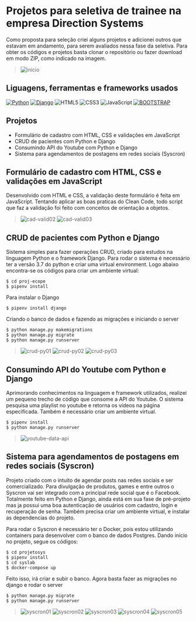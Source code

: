 # Projetos para seletiva de trainee na empresa Direction Systems

Como proposta para seleção criei alguns projetos e adicionei outros que estavam em andamento, para serem avaliados nessa fase da seletiva.
Para obter os códigos e projetos basta clonar o repositório ou fazer download em modo ZIP, como indicado na imagem.
>![inicio](https://user-images.githubusercontent.com/49026950/96831190-feb25900-1412-11eb-87a8-636b22e97300.png)

## Liguagens, ferramentas e frameworks usados
[![Python](https://img.shields.io/badge/python%20-%2314354C.svg?&style=for-the-badge&logo=python&logoColor=white)](https://www.python.org/downloads/)
[![Django](https://img.shields.io/badge/django%20-%23092E20.svg?&style=for-the-badge&logo=django&logoColor=white)](https://www.djangoproject.com/)
![HTML5](https://img.shields.io/badge/html5%20-%23E34F26.svg?&style=for-the-badge&logo=html5&logoColor=white)
![CSS3](https://img.shields.io/badge/css3%20-%231572B6.svg?&style=for-the-badge&logo=css3&logoColor=white)
![JavaScript](https://img.shields.io/badge/javascript%20-%23323330.svg?&style=for-the-badge&logo=javascript&logoColor=%23F7DF1E)
[![BOOTSTRAP](https://img.shields.io/badge/bootstrap%20-%23563D7C.svg?&style=for-the-badge&logo=bootstrap&logoColor=white)](https://getbootstrap.com/)

## Projetos
- Formulário de cadastro com HTML, CSS e validações em JavaScript
- CRUD de pacientes com Python e Django
- Consumindo API do Youtube com Python e Django
- Sistema para agendamentos de postagens em redes sociais (Syscron)

## Formulário de cadastro com HTML, CSS e validações em JavaScript
Desenvolvido com HTML e CSS, a validação deste formulário é feita em JavaScript. Tentando aplicar as boas praticas do Clean Code, todo script que faz a
validação foi feito com conceitos de orientação a objetos.
>![cad-valid02](https://user-images.githubusercontent.com/49026950/96935326-344e5500-149a-11eb-8fe2-725eb5eb31ff.png)
>![cad-valid03](https://user-images.githubusercontent.com/49026950/96935348-43350780-149a-11eb-90ae-ad12513ca3e1.png)

## CRUD de pacientes com Python e Django
Sistema simples para fazer operações CRUD, criado para estudos na linguagem Python e o framework Django. Para rodar o sistema é necessário ter a versão 3.7 do python
e criar uma virtual environment. Logo abaixo encontra-se os códigos para criar um ambiente virtual:
```
$ cd proj-ecope
$ pipenv install
```
Para instalar o Django
```
$ pipenv install django
```
Criando o banco de dados e fazendo as migrações e iniciando o server
```
$ python manage.py makemigrations
$ python manage.py migrate
$ python manage.py runserver
```
>![crud-py01](https://user-images.githubusercontent.com/49026950/96938397-ab86e780-14a0-11eb-8228-ed714740e301.png)
>![crud-py02](https://user-images.githubusercontent.com/49026950/96938735-8f377a80-14a1-11eb-9276-293466f111e5.png)
>![crud-py03](https://user-images.githubusercontent.com/49026950/96938772-9fe7f080-14a1-11eb-8119-bef6edb9d8a2.png)

## Consumindo API do Youtube com Python e Django
Aprimorando conhecimentos na linguagem e framework utilizados, realizei um pequeno trecho de código que consome a API do Youtube.
O sistema pesquisa uma playlist no youtube e retorna os vídeos na página especificada. Também é necessário criar um ambiente virtual.
```
$ pipenv install
$ python manage.py runserver
```
>![youtube-data-api](https://user-images.githubusercontent.com/49026950/96939329-25b86b80-14a3-11eb-81c7-a5cddba1e674.png)

## Sistema para agendamentos de postagens em redes sociais (Syscron)
Projeto criado com o intuito de agendar posts nas redes sociais e ser comercializado. Para divulgação de produtos, games e entre outros
o Syscron vai ser integrado com a principal rede social que é o Facebook. Totalmente feito em Python e Django, ainda está em sua fase de pré-projeto mas ja possui
uma boa autenticação de usuários com cadastro, login e recuperação de senha. Também precisa criar um ambiente virtual, e instalar as dependencias do projeto.

Para rodar o Syscron é necessário ter o Docker, pois estou utilizando containers para desenvolver com o banco de dados Postgres. Dando início no projeto, segue os códigos:
```
$ cd projetosys
$ pipenv install
$ cd syslab
$ docker-compose up
```
Feito isso, irá criar e subir o banco. Agora basta fazer as migrações no django e rodar o server
```
$ python manage.py migrate
$ python manage.py runserver
```
>![syscron01](https://user-images.githubusercontent.com/49026950/96942821-93b56080-14ac-11eb-944c-5d678eaa1c44.png)
>![syscron02](https://user-images.githubusercontent.com/49026950/96942826-9748e780-14ac-11eb-96de-ea551fa19994.png)
>![syscron03](https://user-images.githubusercontent.com/49026950/96942832-9adc6e80-14ac-11eb-9977-a7646fe8e976.png)
>![syscron04](https://user-images.githubusercontent.com/49026950/96942841-9f088c00-14ac-11eb-8922-ed7ef667a66b.png)
>![syscron05](https://user-images.githubusercontent.com/49026950/96942848-a3cd4000-14ac-11eb-879d-46b8a8989aa2.png)
